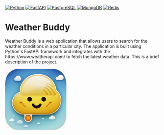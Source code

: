 [![Python](https://img.shields.io/badge/Python-3.11-blue.svg)](https://www.python.org/downloads/)
[![FastAPI](https://img.shields.io/badge/FastAPI-0.96-green.svg)](https://fastapi.tiangolo.com/)
[![PostgreSQL](https://img.shields.io/badge/PostgreSQL-14.8-blue.svg)](https://www.postgresql.org/)
[![MongoDB](https://img.shields.io/badge/MongoDB-6.0.6-green.svg)](https://www.mongodb.com/)
[![Redis](https://img.shields.io/badge/Redis-7.0.11-red.svg)](https://redis.io/)

<!DOCTYPE html>
<html lang="en">
<head>
    <meta charset="UTF-8">
</head>
<body>
    <h1>Weather Buddy</h1>Weather Buddy is a web application that allows users to search for the weather conditions in a particular city. The application is built using Python's FastAPI framework and integrates with the https://www.weatherapi.com/ to fetch the latest weather data. This is a brief description of the project.</p>
    <img src="src/static/images/logo_weather_buddy.png" style="width: 200px; height: 200px;">

